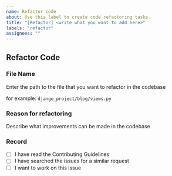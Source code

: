 ```yaml
---
name: Refactor code
about: Use this label to create code refactoring tasks.
title: "[Refactor] <write what you want to add here>"
labels: "refactor"
assignees: ""
---
```


## Refactor Code

### File Name

Enter the path to the file that you want to refactor in the codebase

for example: `django_project/blog/views.py`

### Reason for refactoring

Describe what improvements can be made in the codebase

### Record

- [ ] I have read the Contributing Guidelines
- [ ] I have searched the issues for a similar request
- [ ] I want to work on this issue

